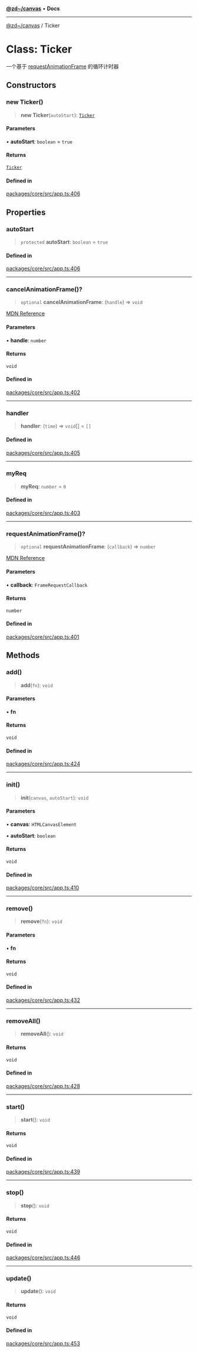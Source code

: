 [**@zd~/canvas**](../README.md) • **Docs**

***

[@zd~/canvas](../README.md) / Ticker

# Class: Ticker

一个基于 [requestAnimationFrame](https://developer.mozilla.org/zh-CN/docs/Web/API/Window/requestAnimationFrame) 的循环计时器

## Constructors

### new Ticker()

> **new Ticker**(`autoStart`): [`Ticker`](Ticker.md)

#### Parameters

• **autoStart**: `boolean` = `true`

#### Returns

[`Ticker`](Ticker.md)

#### Defined in

[packages/core/src/app.ts:406](https://github.com/zhuddan/canvas/blob/2c03d7cefb2e6b676d454fa816d18ee0f8613833/packages/core/src/app.ts#L406)

## Properties

### autoStart

> `protected` **autoStart**: `boolean` = `true`

#### Defined in

[packages/core/src/app.ts:406](https://github.com/zhuddan/canvas/blob/2c03d7cefb2e6b676d454fa816d18ee0f8613833/packages/core/src/app.ts#L406)

***

### cancelAnimationFrame()?

> `optional` **cancelAnimationFrame**: (`handle`) => `void`

[MDN Reference](https://developer.mozilla.org/docs/Web/API/DedicatedWorkerGlobalScope/cancelAnimationFrame)

#### Parameters

• **handle**: `number`

#### Returns

`void`

#### Defined in

[packages/core/src/app.ts:402](https://github.com/zhuddan/canvas/blob/2c03d7cefb2e6b676d454fa816d18ee0f8613833/packages/core/src/app.ts#L402)

***

### handler

> **handler**: (`time`) => `void`[] = `[]`

#### Defined in

[packages/core/src/app.ts:405](https://github.com/zhuddan/canvas/blob/2c03d7cefb2e6b676d454fa816d18ee0f8613833/packages/core/src/app.ts#L405)

***

### myReq

> **myReq**: `number` = `0`

#### Defined in

[packages/core/src/app.ts:403](https://github.com/zhuddan/canvas/blob/2c03d7cefb2e6b676d454fa816d18ee0f8613833/packages/core/src/app.ts#L403)

***

### requestAnimationFrame()?

> `optional` **requestAnimationFrame**: (`callback`) => `number`

[MDN Reference](https://developer.mozilla.org/docs/Web/API/DedicatedWorkerGlobalScope/requestAnimationFrame)

#### Parameters

• **callback**: `FrameRequestCallback`

#### Returns

`number`

#### Defined in

[packages/core/src/app.ts:401](https://github.com/zhuddan/canvas/blob/2c03d7cefb2e6b676d454fa816d18ee0f8613833/packages/core/src/app.ts#L401)

## Methods

### add()

> **add**(`fn`): `void`

#### Parameters

• **fn**

#### Returns

`void`

#### Defined in

[packages/core/src/app.ts:424](https://github.com/zhuddan/canvas/blob/2c03d7cefb2e6b676d454fa816d18ee0f8613833/packages/core/src/app.ts#L424)

***

### init()

> **init**(`canvas`, `autoStart`): `void`

#### Parameters

• **canvas**: `HTMLCanvasElement`

• **autoStart**: `boolean`

#### Returns

`void`

#### Defined in

[packages/core/src/app.ts:410](https://github.com/zhuddan/canvas/blob/2c03d7cefb2e6b676d454fa816d18ee0f8613833/packages/core/src/app.ts#L410)

***

### remove()

> **remove**(`fn`): `void`

#### Parameters

• **fn**

#### Returns

`void`

#### Defined in

[packages/core/src/app.ts:432](https://github.com/zhuddan/canvas/blob/2c03d7cefb2e6b676d454fa816d18ee0f8613833/packages/core/src/app.ts#L432)

***

### removeAll()

> **removeAll**(): `void`

#### Returns

`void`

#### Defined in

[packages/core/src/app.ts:428](https://github.com/zhuddan/canvas/blob/2c03d7cefb2e6b676d454fa816d18ee0f8613833/packages/core/src/app.ts#L428)

***

### start()

> **start**(): `void`

#### Returns

`void`

#### Defined in

[packages/core/src/app.ts:439](https://github.com/zhuddan/canvas/blob/2c03d7cefb2e6b676d454fa816d18ee0f8613833/packages/core/src/app.ts#L439)

***

### stop()

> **stop**(): `void`

#### Returns

`void`

#### Defined in

[packages/core/src/app.ts:446](https://github.com/zhuddan/canvas/blob/2c03d7cefb2e6b676d454fa816d18ee0f8613833/packages/core/src/app.ts#L446)

***

### update()

> **update**(): `void`

#### Returns

`void`

#### Defined in

[packages/core/src/app.ts:453](https://github.com/zhuddan/canvas/blob/2c03d7cefb2e6b676d454fa816d18ee0f8613833/packages/core/src/app.ts#L453)
